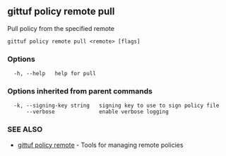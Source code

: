 ## gittuf policy remote pull

Pull policy from the specified remote

```
gittuf policy remote pull <remote> [flags]
```

### Options

```
  -h, --help   help for pull
```

### Options inherited from parent commands

```
  -k, --signing-key string   signing key to use to sign policy file
      --verbose              enable verbose logging
```

### SEE ALSO

* [gittuf policy remote](gittuf_policy_remote.md)	 - Tools for managing remote policies

